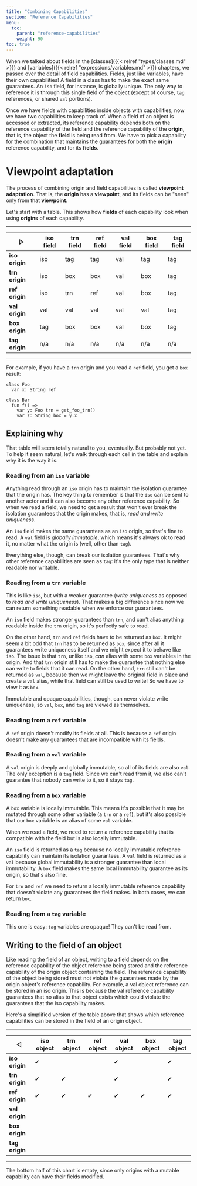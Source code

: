```yaml
---
title: "Combining Capabilities"
section: "Reference Capabilities"
menu:
  toc:
    parent: "reference-capabilities"
    weight: 90
toc: true
---
```


When we talked about fields in the [classes]({{< relref "types/classes.md" >}}) and [variables]({{< relref "expressions/variables.md" >}}) chapters, we passed over the detail of field capabilities. Fields, just like variables, have their own capabilities! A field in a class has to make the exact same guarantees. An `iso` field, for instance, is globally unique. The only way to reference it is through this single field of the object (except of course, `tag` references, or shared `val` portions).

Once we have fields with capabilities inside objects with capabilities, now we have two capabilities to keep track of.  When a field of an object is accessed or extracted, its reference capability depends both on the reference capability of the field and the reference capability of the __origin__, that is, the object the __field__ is being read from. We have to pick a capability for the combination that maintains the guarantees for both the __origin__ reference capability, and for its __fields__.

# Viewpoint adaptation

The process of combining origin and field capabilities is called __viewpoint adaptation__. That is, the __origin__ has a __viewpoint__, and its fields can be "seen" only from that __viewpoint__.

Let's start with a table. This shows how __fields__ of each capability look when using __origins__ of each capability.

---

| &#x25B7;        | iso field | trn field | ref field | val field | box field | tag field |
|-----------------|-----------|-----------|-----------|-----------|-----------|-----------|
| __iso origin__  | iso       | tag       | tag       | val       | tag       | tag       |
| __trn origin__  | iso       | box       | box       | val       | box       | tag       |
| __ref origin__  | iso       | trn       | ref       | val       | box       | tag       |
| __val origin__  | val       | val       | val       | val       | val       | tag       |
| __box origin__  | tag       | box       | box       | val       | box       | tag       |
| __tag origin__  | n/a       | n/a       | n/a       | n/a       | n/a       | n/a       |

---

For example, if you have a `trn` origin and you read a `ref` field, you get a `box` result:

```pony
class Foo
  var x: String ref

class Bar
  fun f() =>
    var y: Foo trn = get_foo_trn()
    var z: String box = y.x
```

## Explaining why

That table will seem totally natural to you, eventually. But probably not yet. To help it seem natural, let's walk through each cell in the table and explain why it is the way it is.

### Reading from an `iso` variable

Anything read through an `iso` origin has to maintain the isolation guarantee that the origin has. The key thing to remember is that the `iso` can be sent to another actor and it can also become any other reference capability. So when we read a field, we need to get a result that won't ever break the isolation guarantees that the origin makes, that is, _read and write uniqueness_.

An `iso` field makes the same guarantees as an `iso` origin, so that's fine to read. A `val` field is _globally immutable_, which means it's always ok to read it, no matter what the origin is (well, other than `tag`).

Everything else, though, can break our isolation guarantees. That's why other reference capabilities are seen as `tag`: it's the only type that is neither readable nor writable.

### Reading from a `trn` variable

This is like `iso`, but with a weaker guarantee (_write uniqueness_ as opposed to _read and write uniqueness_). That makes a big difference since now we can return something readable when we enforce our guarantees.

An `iso` field makes stronger guarantees than `trn`, and can't alias anything readable inside the `trn` origin, so it's perfectly safe to read.

On the other hand, `trn` and `ref` fields have to be returned as `box`. It might seem a bit odd that `trn` has to be returned as `box`, since after all it guarantees write uniqueness itself and we might expect it to behave like `iso`. The issue is that `trn`, unlike `iso`, *can* alias with some `box` variables in the origin. And that `trn` origin still has to make the guarantee that nothing else can write to fields that it can read. On the other hand, `trn` still can't be returned as `val`, because then we might leave the original field in place and create a `val` alias, while that field can still be used to write! So we have to view it as `box`.

Immutable and opaque capabilities, though, can never violate write uniqueness, so `val`, `box`, and `tag` are viewed as themselves.

### Reading from a `ref` variable

A `ref` origin doesn't modify its fields at all. This is because a `ref` origin doesn't make any guarantees that are incompatible with its fields.

### Reading from a `val` variable

A `val` origin is deeply and globally immutable, so all of its fields are also `val`. The only exception is a `tag` field. Since we can't read from it, we also can't guarantee that nobody can write to it, so it stays `tag`.

### Reading from a `box` variable

A `box` variable is locally immutable. This means it's possible that it may be mutated through some other variable (a `trn` or a `ref`), but it's also possible that our `box` variable is an alias of some `val` variable.

When we read a field, we need to return a reference capability that is compatible with the field but is also locally immutable.

An `iso` field is returned as a `tag` because no locally immutable reference capability can maintain its isolation guarantees. A `val` field is returned as a `val` because global immutability is a stronger guarantee than local immutability. A `box` field makes the same local immutability guarantee as its origin, so that's also fine.

For `trn` and `ref` we need to return a locally immutable reference capability that doesn't violate any guarantees the field makes. In both cases, we can return `box`.

### Reading from a `tag` variable

This one is easy: `tag` variables are opaque! They can't be read from.

## Writing to the field of an object

Like reading the field of an object, writing to a field depends on the reference capability of the object reference being stored and the reference capability of the origin object containing the field. The reference capability of the object being stored must not violate the guarantees made by the origin object's reference capability. For example, a val object reference can be stored in an iso origin. This is because the val reference capability guarantees that no alias to that object exists which could violate the guarantees that the iso capability makes.

Here's a simplified version of the table above that shows which reference capabilities can be stored in the field of an origin object.

---

| &#x25C1;       | iso object | trn object | ref object | val object | box object | tag object |
|----------------|------------|------------|------------|------------|------------|------------|
| __iso origin__ | &#x2714;   |            |            | &#x2714;   |            | &#x2714;   |
| __trn origin__ | &#x2714;   | &#x2714;   |            | &#x2714;   |            | &#x2714;   |
| __ref origin__ | &#x2714;   | &#x2714;   | &#x2714;   | &#x2714;   | &#x2714;   | &#x2714;   |
| __val origin__ |            |            |            |            |            |            |
| __box origin__ |            |            |            |            |            |            |
| __tag origin__ |            |            |            |            |            |            |

---

The bottom half of this chart is empty, since only origins with a mutable capability can have their fields modified.
